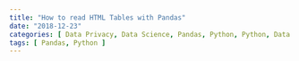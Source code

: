 ```yaml
---
title: "How to read HTML Tables with Pandas"
date: "2018-12-23"
categories: [ Data Privacy, Data Science, Pandas, Python, Python, Data Science ]
tags: [ Pandas, Python ]
---
```


<script src="https://gist.github.com/min2bro/be47e87c2258edc8d4e0ffba10b720ad.js"> </script>

